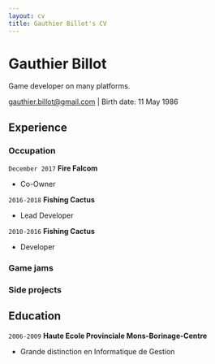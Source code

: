 ```yaml
---
layout: cv
title: Gauthier Billot's CV
---
```

# Gauthier Billot
Game developer on many platforms.

<div id="webaddress">
<a href="gauthier.billot@gmail.com">gauthier.billot@gmail.com</a> | Birth date: 11 May 1986
</div>


## Experience

### Occupation

`December 2017`
__Fire Falcom__

- Co-Owner

`2016-2018`
__Fishing Cactus__

- Lead Developer

`2010-2016`
__Fishing Cactus__

- Developer

### Game jams

### Side projects


## Education

`2006-2009`
__Haute Ecole Provinciale Mons-Borinage-Centre__

- Grande distinction en Informatique de Gestion


<!-- ### Footer

Last updated: 2018 -->


